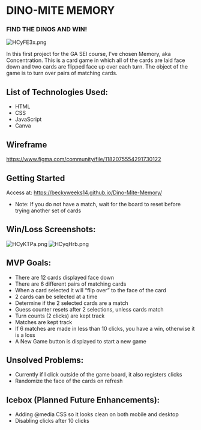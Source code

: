 # DINO-MITE MEMORY  
### FIND THE DINOS AND WIN!
![HCyFE3x.png](https://iili.io/HCyFE3x.png)

In this first project for the GA SEI course, I've chosen Memory, aka Concentration. This is a card game in which all of the cards are laid face down and two cards are flipped face up over each turn. The object of the game is to turn over pairs of matching cards.

## List of Technologies Used:
- HTML
- CSS
- JavaScript
- Canva 

## Wireframe
https://www.figma.com/community/file/1182075554291730122

## Getting Started
Access at: https://beckyweeks14.github.io/Dino-Mite-Memory/
- Note: If you do not have a match, wait for the board to reset before trying another set of cards

## Win/Loss Screenshots:
![HCyKTPa.png](https://iili.io/HCyKTPa.png) ![HCyqHrb.png](https://iili.io/HCyqHrb.png)
## MVP Goals:
- There are 12 cards displayed face down
- There are 6 different pairs of matching cards
- When a card selected it will “flip over” to the face of the card
- 2 cards can be selected at a time
- Determine if the 2 selected cards are a match
- Guess counter resets after 2 selections, unless cards match
- Turn counts (2 clicks) are kept track
- Matches are kept track 
- If 6 matches are made in less than 10 clicks, you have a win,
  otherwise it is a loss
- A New Game button is displayed to start a new game

## Unsolved Problems: 
- Currently if I click outside of the game board, it also registers clicks
- Randomize the face of the cards on refresh 

## Icebox (Planned Future Enhancements):
- Adding @media CSS so it looks clean on both mobile and desktop
- Disabling clicks after 10 clicks
